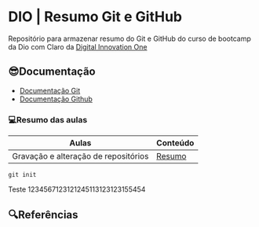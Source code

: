 # DIO | Resumo Git e GitHub

Repositório para armazenar resumo do Git e GitHub do curso de bootcamp da Dio com Claro da [Digital Innovation One](https://www.dio.me/)

## 😎Documentação 
- [Documentação Git](https://github.com/heitorgouveia?tab=repositories)
- [Documentação Github](https://github.com/heitorgouveia?tab=repositories)

### 💻Resumo das aulas 

| Aulas | Conteúdo |
|-------|----------|
|Gravação e alteração de repositórios | [Resumo](https://github.com/heitorgouveia?tab=repositories)|

```
git init
```

Teste 1234567123121245113123123155454

## 🔍Referências 
